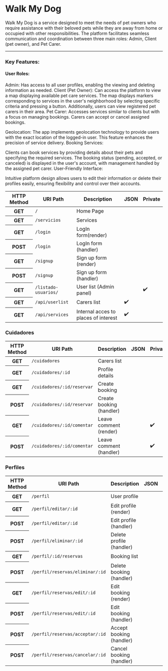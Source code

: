 <h1>Walk My Dog </h1>

Walk My Dog is a service designed to meet the needs of pet owners who require assistance with their beloved pets while they are away from home or occupied with other responsibilities. 
The platform facilitates seamless communication and coordination between three main roles: Admin, Client (pet owner), and Pet Carer.
<hr>

<h3>Key Features:</h3>

<h4>User Roles:</h4>

Admin: Has access to all user profiles, enabling the viewing and deleting information as needed.
Client (Pet Owner): Can access the platform to view a map displaying available pet care services. The map displays markers corresponding to services in the user's neighborhood by selecting specific criteria and pressing a button. Additionally, users can view registered pet carers in their area.
Pet Carer: Accesses services similar to clients but with a focus on managing bookings. Carers can accept or cancel assigned bookings.

Geolocation:
The app implements geolocation technology to provide users with the exact location of the logged-in user. This feature enhances the precision of service delivery.
Booking Services:

Clients can book services by providing details about their pets and specifying the required services. The booking status (pending, accepted, or canceled) is displayed in the user's account, with management handled by the assigned pet carer.
User-Friendly Interface:

Intuitive platform design allows users to edit their information or delete their profiles easily, ensuring flexibility and control over their accounts.

<table>
  <thead>
    <tr>
      <th>HTTP Method</th>
      <th>URI Path</th>
      <th>Description</th>
      <th>JSON</th>
      <th>Private</th>
    </tr>
  </thead>

    
  <tbody>
     <tr>
      <th>GET</th>
      <td><code>/</code></td>
      <td>Home Page</td>
      <td></td>
      <td></td>
    </tr>
    <tr>
      <th>GET</th>
      <td><code>/servicios</code></td>
      <td>Services</td>
      <td></td>
      <td></td>
    </tr>
     <tr>
      <th>GET</th>
      <td><code>/login</code></td>
      <td>LogIn form(render)</td>
      <td></td>
      <td></td>
    </tr>
     <tr>
      <th>POST</th>
      <td><code>/login</code></td>
      <td>LogIn form (handler)</td>
      <td></td>
      <td></td>
    </tr>
    <tr>
      <th>GET</th>
      <td><code>/signup</code></td>
      <td>Sign up form (render)</td>
      <td></td>
      <td></td>
    </tr>
    <tr>
      <th>POST</th>
      <td><code>/signup</code></td>
      <td>Sign up form (handler)</td>
      <td></td>
      <td></td>
    </tr>
    <tr>
      <th>GET</th>
      <td><code>/listado-usuarios/</code></td>
      <td>User list (Admin panel)</td>
      <td></td>
      <td>✔️</td>
    </tr>
    <tr>
      <th>GET</th>
      <td><code>/api/userlist</code></td>
      <td>Carers list</td>
      <td>✔️</td>
      <td></td>
    </tr>
    <tr>
      <th>GET</th>
      <td><code>/api/services</code></td>
      <td>Internal acces to places of interest</td>
      <td>✔️</td>
      <td></td>
    </tr>
 </tbody>
</table>



<h3>Cuidadores</h3>
<table>
  <thead>
    <tr>
      <th>HTTP Method</th>
      <th>URI Path</th>
      <th>Description</th>
      <th>JSON</th>
      <th>Private</th>
   </tr>
  </thead>
  <tbody>
     <tr>
      <th>GET</th>
      <td><code>/cuidadores</code></td>
      <td>Carers list</td>
      <td></td>
      <td></td>
    </tr>
    <tr>
      <th>GET</th>
      <td><code>/cuidadores/:id</code></td>
      <td>Profile details</td>
      <td></td>
      <td></td>
    </tr>
    <tr>
    <th>GET</th>
      <td><code>/cuidadores/:id/reservar</code></td>
      <td>Create booking</td>
      <td></td>
      <td></td>
    </tr>
    <tr>
    <th>POST</th>
      <td><code>/cuidadores/:id/reservar</code></td>
      <td>Create booking (handler)</td>
      <td></td>
      <td></td>
    </tr>
    <tr>
    <th>GET</th>
      <td><code>/cuidadores/:id/comentar</code></td>
      <td>Leave comment (render)</td>
      <td></td>
      <td>✔️</td>
    </tr>
    <tr>
    <th>POST</th>
      <td><code>/cuidadores/:id/comentar</code></td>
      <td>Leave comment (handler)</td>
      <td></td>
      <td>✔️</td>
    </tr>
     </tbody>
</table>




<h3>Perfiles</h3>

<table>
  <thead>
    <tr>
      <th>HTTP Method</th>
      <th>URI Path</th>
      <th>Description</th>
      <th>JSON</th>
      <th>Private</th>
   </tr>
  </thead>

  <tbody>
    <tr>
      <th>GET</th>
      <td><code>/perfil</code></td>
      <td>User profile</td>
      <td></td>
      <td>✔️</td>
    </tr>
    <tr>
      <th>GET</th>
      <td><code>/perfil/editar/:id</code></td>
      <td>Edit profile (render)</td>
      <td></td>
      <td>✔️</td>
    </tr>
    <tr>
      <th>POST</th>
      <td><code>/perfil/editar/:id</code></td>
      <td>Edit profile (handler)</td>
      <td></td>
      <td>✔️</td>
    </tr>
    <tr>
      <th>POST</th>
      <td><code>/perfil/eliminar/:id</code></td>
      <td>Delete profile (handler)</td>
      <td></td>
      <td>✔️</td>
    </tr>
    <tr>
      <th>GET</th>
      <td><code>/perfil/:id/reservas</code></td>
      <td>Booking list</td>
      <td></td>
      <td>✔️</td>
    </tr>
    <tr>
      <th>POST</th>
      <td><code>/perfil/reservas/eliminar/:id</code></td>
      <td>Delete booking (handler)</td>
      <td></td>
      <td>✔️</td>
    </tr>
    <tr>
      <th>GET</th>
      <td><code>/perfil/reservas/edit/:id</code></td>
      <td>Edit booking (render)</td>
      <td></td>
      <td>✔️</td>
    </tr>
    <tr>
      <th>POST</th>
      <td><code>/perfil/reservas/edit/:id</code></td>
      <td>Edit booking (handler)</td>
      <td></td>
      <td>✔️</td>
    </tr>
    <tr>
      <th>POST</th>
      <td><code>/perfil/reservas/acceptar/:id</code></td>
      <td>Accept booking (handler)</td>
      <td></td>
      <td>✔️</td>
    </tr>
    <tr>
      <th>POST</th>
      <td><code>/perfil/reservas/cancelar/:id</code></td>
      <td>Cancel booking (handler)</td>
      <td></td>
      <td>✔️</td>
    </tr>
  </tbody>
</table>
